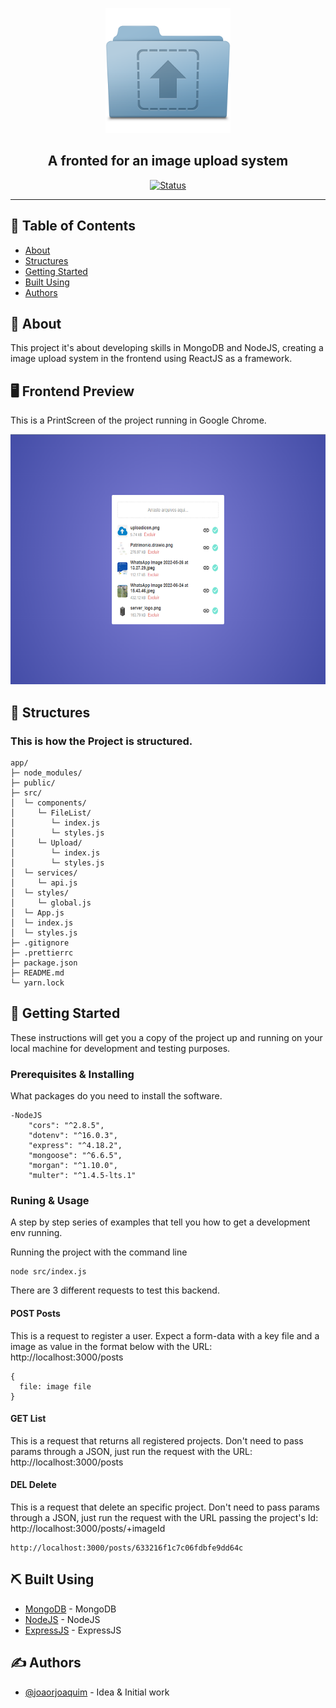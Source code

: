 <p align="center">
  <a href="" rel="noopener">
 <img width=200px height=200px src="./public/logo512.png" alt="Project logo"></a>
</p>

<h2 align="center">A fronted for an image upload system</h2>

<div align="center">

[![Status](https://img.shields.io/badge/status-active-success.svg)]()

</div>

---

## 📝 Table of Contents

-   [About](#about)
-   [Structures](#structures)
-   [Getting Started](#getting_started)
-   [Built Using](#built_using)
-   [Authors](#authors)

## 🧐 About <a name = "about"></a>

This project it's about developing skills in MongoDB and NodeJS, creating a image upload system in the frontend using ReactJS as a framework.

## 🖥️ Frontend Preview <a name="printscreen"></a>

This is a PrintScreen of the project running in Google Chrome.

<p align="center">
<a href="" rel="noopener">
<img width=600px height=400px src="./public/printscreen.png" alt="Frontend PrintScreen"></a>
</p>

## 📁 Structures <a name="structures"></a>

### This is how the Project is structured.

```
app/
├─ node_modules/
├─ public/
├─ src/
│  └─ components/
│     └─ FileList/
│        └─ index.js
│        └─ styles.js
│     └─ Upload/
│        └─ index.js
│        └─ styles.js
│  └─ services/
│     └─ api.js
│  └─ styles/
│     └─ global.js
│  └─ App.js
│  └─ index.js
│  └─ styles.js
├─ .gitignore
├─ .prettierrc
├─ package.json
├─ README.md
└─ yarn.lock
```

## 🏁 Getting Started <a name = "getting_started"></a>

These instructions will get you a copy of the project up and running on your local machine for development and testing purposes.

### Prerequisites & Installing

What packages do you need to install the software.

```
-NodeJS
    "cors": "^2.8.5",
    "dotenv": "^16.0.3",
    "express": "^4.18.2",
    "mongoose": "^6.6.5",
    "morgan": "^1.10.0",
    "multer": "^1.4.5-lts.1"
```

### Runing & Usage

A step by step series of examples that tell you how to get a development env running.

Running the project with the command line

```
node src/index.js
```

There are 3 different requests to test this backend.

#### POST Posts

This is a request to register a user. Expect a form-data with a key file and a image as value in the format below with the URL: http://localhost:3000/posts

```
{
  file: image file
}
```

#### GET List

This is a request that returns all registered projects. Don't need to pass params through a JSON, just run the request with the URL: http://localhost:3000/posts

#### DEL Delete

This is a request that delete an specific project. Don't need to pass params through a JSON, just run the request with the URL passing the project's Id: http://localhost:3000/posts/+imageId

```
http://localhost:3000/posts/633216f1c7c06fdbfe9dd64c
```

## ⛏️ Built Using <a name = "built_using"></a>

-   [MongoDB](https://www.mongodb.com/) - MongoDB
-   [NodeJS](https://nodejs.org/en/) - NodeJS
-   [ExpressJS](https://expressjs.com/) - ExpressJS

## ✍️ Authors <a name = "authors"></a>

-   [@joaorjoaquim](https://github.com/joaorjoaquim) - Idea & Initial work
